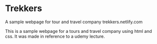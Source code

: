 # Trekkers
A sample webpage for tour and travel company
trekkers.netlify.com

This is a sample webpage for a tours and travel company using html and css.
It was made in reference to a udemy lecture.
